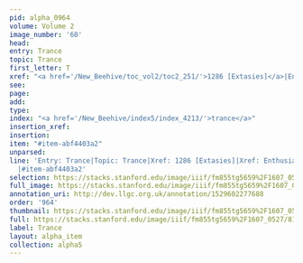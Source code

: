 ```yaml
---
pid: alpha_0964
volume: Volume 2
image_number: '60'
head: 
entry: Trance
topic: Trance
first_letter: T
xref: "<a href='/New_Beehive/toc_vol2/toc2_251/'>1286 [Extasies]</a>|Enthusiasm"
see: 
page: 
add: 
type: 
index: "<a href='/New_Beehive/index5/index_4213/'>trance</a>"
insertion_xref: 
insertion: 
item: "#item-abf4403a2"
unparsed: 
line: 'Entry: Trance|Topic: Trance|Xref: 1286 [Extasies]|Xref: Enthusiasm|Index: trance
  |#item-abf4403a2'
selection: https://stacks.stanford.edu/image/iiif/fm855tg5659%2F1607_0527/812,917,3003,456/full/0/default.jpg
full_image: https://stacks.stanford.edu/image/iiif/fm855tg5659%2F1607_0527/full/full/0/default.jpg
annotation_uri: http://dev.llgc.org.uk/annotation/1529602277688
order: '964'
thumbnail: https://stacks.stanford.edu/image/iiif/fm855tg5659%2F1607_0527/812,917,600,180/250,/0/default.jpg
full: https://stacks.stanford.edu/image/iiif/fm855tg5659%2F1607_0527/812,917,3003,456/full/0/default.jpg
label: Trance
layout: alpha_item
collection: alpha5
---
```

